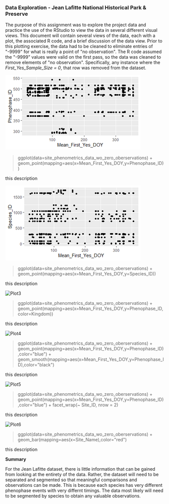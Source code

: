 ### Data Exploration - Jean Lafitte National Historical Park & Preserve

The purpose of this assignment was to explore the project data and practice the use of the RStudio to view the data in several different visual views.  This document will contain several views of the data, each with a plot, the associated R code, and a brief discussion of the data view.  Prior to this plotting exercise, the data had to be cleaned to eliminate entries of "-9999" for what is really a point of "no observation".  The R code assumed the "-9999" values were valid on the first pass, so the data was cleaned to remove elements of "no observation".  Specifically, any instance where the _First_Yes_Sample_Size = 0_, that row was removed from the dataset.


![Plot1](https://github.com/mikerouw/MikeRouwRepo/blob/master/ISQA8086_Assignment_Oct10/Rplot_Phenophase_FirstYES.png)

> ggplot(data=site_phenometrics_data_wo_zero_oberservations) +
geom_point(mapping=aes(x=Mean_First_Yes_DOY,y=Phenophase_ID))

this description

![Plot2](https://github.com/mikerouw/MikeRouwRepo/blob/master/ISQA8086_Assignment_Oct10/Rplot_Species_FirstYES.png)

> ggplot(data=site_phenometrics_data_wo_zero_oberservations) +
geom_point(mapping=aes(x=Mean_First_Yes_DOY,y=Species_ID))

this description

![Plot3]()

> ggplot(data=site_phenometrics_data_wo_zero_oberservations) +
geom_point(mapping=aes(x=Mean_First_Yes_DOY,y=Phenophase_ID,color=Kingdom))

this description

![Plot4]()

> ggplot(data=site_phenometrics_data_wo_zero_oberservations) +
geom_point(mapping=aes(x=Mean_First_Yes_DOY,y=Phenophase_ID),color="blue") +
geom_smooth(mapping=aes(x=Mean_First_Yes_DOY,y=Phenophase_ID),color="black")

this description

![Plot5]()

> ggplot(data=site_phenometrics_data_wo_zero_oberservations) +
geom_point(mapping=aes(x=Mean_First_Yes_DOY,y=Phenophase_ID),color="blue") +
facet_wrap(~ Site_ID, nrow = 2)

this description

![Plot6]()

> ggplot(data=site_phenometrics_data_wo_zero_oberservations) +
geom_bar(mapping=aes(x=Site_Name),color="red")

this description

**Summary**

For the Jean Lafitte dataset, there is little information that can be gained from looking at the entirety of the data.  Rather, the dataset will need to be separated and segmented so that meaningful comparisons and observations can be made.  This is because each species has very different phenophase events with very differnt timings.  The data most likely will need to be segmented by species to obtain any valuable observations.
